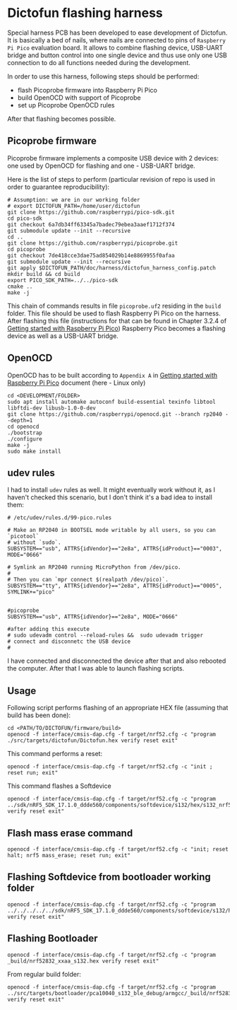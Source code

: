 # Dictofun flashing harness

Special harness PCB has been developed to ease development of Dictofun. It is basically a bed of nails, where nails are connected
to pins of `Raspberry Pi Pico` evaluation board. It allows to combine flashing device, USB-UART bridge and button control into one 
single device and thus use only one USB connection to do all functions needed during the development.

In order to use this harness, following steps should be performed:
- flash Picoprobe firmware into Raspberry Pi Pico
- build OpenOCD with support of Picoprobe
- set up Picoprobe OpenOCD rules

After that flashing becomes possible.

## Picoprobe firmware

Picoprobe firmware implements a composite USB device with 2 devices: one used by OpenOCD for flashing and one - USB-UART bridge.

Here is the list of steps to perform (particular revision of repo is used in order to guarantee reproducibility):

```
# Assumption: we are in our working folder
# export DICTOFUN_PATH=/home/user/dictofun
git clone https://github.com/raspberrypi/pico-sdk.git
cd pico-sdk
git checkout 6a7db34ff63345a7badec79ebea3aaef1712f374
git submodule update --init --recursive
cd ..
git clone https://github.com/raspberrypi/picoprobe.git
cd picoprobe
git checkout 7de418cce3dae75ad854029b14e8869955f0afaa
git submodule update --init --recursive
git apply $DICTOFUN_PATH/doc/harness/dictofun_harness_config.patch
mkdir build && cd build
export PICO_SDK_PATH=../../pico-sdk
cmake ..
make -j
```

This chain of commands results in file `picoprobe.uf2` residing in the `build` folder. This file should be used to flash Raspberry Pi Pico on 
the harness. After flashing this file (instructions for that can be found in Chapter 3.2.4 of [Getting started with Raspberry Pi Pico](https://datasheets.raspberrypi.com/pico/getting-started-with-pico.pdf)) Raspberry Pico becomes a flashing device as well as a USB-UART bridge.

## OpenOCD

OpenOCD has to be built according to `Appendix A` in [Getting started with Raspberry Pi Pico](https://datasheets.raspberrypi.com/pico/getting-started-with-pico.pdf) document (here - Linux only)

```
cd <DEVELOPMENT/FOLDER>
sudo apt install automake autoconf build-essential texinfo libtool libftdi-dev libusb-1.0-0-dev
git clone https://github.com/raspberrypi/openocd.git --branch rp2040 --depth=1
cd openocd
./bootstrap
./configure
make -j
sudo make install
```

## udev rules

I had to install `udev` rules as well. It might eventually work without it, as I haven't checked this scenario, but I don't think it's a bad idea to install them:

```
# /etc/udev/rules.d/99-pico.rules

# Make an RP2040 in BOOTSEL mode writable by all users, so you can `picotool`
# without `sudo`. 
SUBSYSTEM=="usb", ATTRS{idVendor}=="2e8a", ATTRS{idProduct}=="0003", MODE="0666"

# Symlink an RP2040 running MicroPython from /dev/pico.
#
# Then you can `mpr connect $(realpath /dev/pico)`.
SUBSYSTEM=="tty", ATTRS{idVendor}=="2e8a", ATTRS{idProduct}=="0005", SYMLINK+="pico"


#picoprobe
SUBSYSTEM=="usb", ATTRS{idVendor}=="2e8a", MODE="0666"

#after adding this execute
# sudo udevadm control --reload-rules &&  sudo udevadm trigger 
# connect and disconnetc the USB device
#
```
I have connected and disconnected the device after that and also rebooted the computer. After that I was able to launch flashing scripts.

## Usage

Following script performs flashing of an appropriate HEX file (assuming that build has been done):

```
cd <PATH/TO/DICTOFUN/firmware/build>
openocd -f interface/cmsis-dap.cfg -f target/nrf52.cfg -c "program ./src/targets/dictofun/Dictofun.hex verify reset exit"
```

This command performs a reset:

```
openocd -f interface/cmsis-dap.cfg -f target/nrf52.cfg -c "init ; reset run; exit" 
```

This command flashes a Softdevice

```
openocd -f interface/cmsis-dap.cfg -f target/nrf52.cfg -c "program ../sdk/nRF5_SDK_17.1.0_ddde560/components/softdevice/s132/hex/s132_nrf52_7.2.0_softdevice.hex verify reset exit"
```

## Flash mass erase command

```
openocd -f interface/cmsis-dap.cfg -f target/nrf52.cfg -c "init; reset halt; nrf5 mass_erase; reset run; exit"
```

## Flashing Softdevice from bootloader working folder

```
openocd -f interface/cmsis-dap.cfg -f target/nrf52.cfg -c "program ../../../../../sdk/nRF5_SDK_17.1.0_ddde560/components/softdevice/s132/hex/s132_nrf52_7.2.0_softdevice.hex verify reset exit"
```
## Flashing Bootloader

```
openocd -f interface/cmsis-dap.cfg -f target/nrf52.cfg -c "program _build/nrf52832_xxaa_s132.hex verify reset exit"
```
From regular build folder:
```
openocd -f interface/cmsis-dap.cfg -f target/nrf52.cfg -c "program ../src/targets/bootloader/pca10040_s132_ble_debug/armgcc/_build/nrf52832_xxaa_s132.hex verify reset exit" 
```
